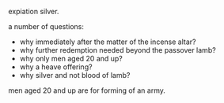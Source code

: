 expiation silver.

a number of questions:
- why immediately after the matter of the incense altar?
- why further redemption needed beyond the passover lamb?
- why only men aged 20 and up?
- why a heave offering?
- why silver and not blood of lamb?

men aged 20 and up are for forming of an army.
